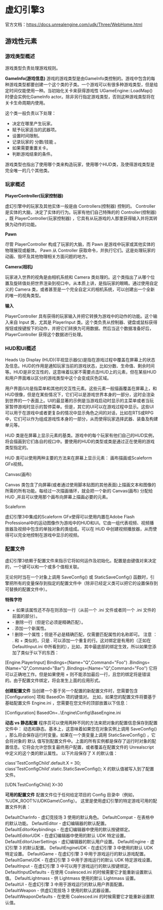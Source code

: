 # 虚幻引擎3

官方文档：https://docs.unrealengine.com/udk/Three/WebHome.html

## 游戏性元素

### 游戏类型概述
游戏类型负责处理游戏规则。

**GameInfo(游戏信息)**
游戏的游戏类型是由GameInfo类控制的。游戏中包含的每种游戏类型都要创建一个这个类的子类。一个游戏可以有很多种游戏类型，但是给定时间仅能使用一种。当初始化关卡来获得游戏性 UGameEngine::LoadMap() 时便会实例化GameInfo actor。除非另行指定游戏类型，否则这种游戏类型将在关卡生命周期内使用。

这个类一般负责以下处理：
 * 决定在哪里产生玩家。
 * 赋予玩家适当的武器项。
 * 设置时间限制。
 * 记录玩家的 分数/技能 。
 * 如果需要重置关卡。
 * 判断游戏结束的条件。

游戏类型也指出了使用哪个类来构造玩家，使用哪个HUD类，及使得游戏类型是完全唯一的几个其他类。

### 玩家概述

**PlayerController(玩家控制器)**

虚幻引擎中的玩家及其他实体一般是由 Controllers(控制器) 控制的。 Controller 是实体的大脑，决定了实体的行为。玩家有他们自己特殊的的 Controller(控制器) ，既 PlayerController(玩家控制器) ，它具有从玩游戏的人那里获得输入并将其转换为动作的功能。

**Pawn**

尽管 PlayerController 构成了玩家的大脑，而 Pawn 是游戏中玩家或其他实体的物理展现或躯体。 Pawn 从 Controller 获取命令，并执行它们。这是处理玩家的动画、毁坏及其他物理相关方面问题的地方。

**Camera(相机)**

玩家进入世界的视角是由相机系统和 Camera 类处理的。这个类指出了从哪个位置及旋转值处把世界渲染到视口中。从本质上讲，是指玩家的眼睛。通过使用自定义的 Camera 类，或者甚至是一个完全自定义的相机系统，可以创建出一个全新的唯一的视角类型。

**输入**

PlayerController 具有获得的玩家输入并把它转换为游戏中的动作的功能。这个输入来自 Input 类，尤其是 PlayerInput 类。这个类负责从控制器、键盘或鼠标获得按钮或按键按下的动作，并把它们转换为可用数据。然后当这个数据准备好后， PlayerController 获得这个数据进行处理。

### HUD和UI概述

Heads Up Display (HUD)(平视显示器仪)是指在游戏过程中覆盖在屏幕上的状态及信息。HUD的作用是通知玩家当前的游戏状态，比如分数、生命值、剩余时间等。HUD是非交互性的，这意味着玩家不需要点击HUD上的元素，但在某些HUD和用户界面难以区分的游戏类型中这个会变成灰色区域。

用户界面(UI)是指菜单和其他的交互性元素。这些元素一般描画覆盖在屏幕上，和HUD很像，但是在某些情况下，它们可以是游戏世界本身的一部分，这时会渲染到世界的一个表面上。UI的最显著的示例是当游戏启动时显示的主菜单或者当玩家暂停游戏时显示的暂停菜单。但是，其它的UI可以在游戏过程中显示。这些UI可以用于在游戏中或者更复杂的情况中显示角色之间的对话，比如在RTS或RPG中，它们可以作为组成游戏性本身的一部分，从而使得玩家选择武器、装备及构建单元等。

HUD 类是在屏幕上显示元素的基类。游戏中的每个玩家有他们自己的HUD实例，将会描画到它们各自的视口中。要使用的HUD的类型或类是通过正在使用的游戏类型指定的。

HUD 类可以使用两种主要的方法来在屏幕上显示元素： 画布描画或Scaleform GFx视频。

Canvas(画布)

Canvas 类包含了向屏幕(或者通过使用脚本贴图的其他表面)上描画文本和图像的所需的所有功能。每经过一次描画循环，就会把一个新的 Canvas(画布) 分配给 HUD ,并且可以使用那个画布向屏幕上描画必要的元素。

Scaleform

虚幻引擎3中集成的Scaleform GFx使得可以使用内置在Adobe Flash Professional中的运动图像作为游戏中的HUD和UI。它由一组代表视频、视频播放器及视频中包含的单独对象的类组成。可以在 HUD 中创建视频播放器，从而使得可以完全地控制在游戏中显示的视频。

### 配置文件
虚幻引擎3依赖于配置文件来指示它将如何运作及初始化。配置是由键值对来决定的，一个键可以和一个或多个值相关联。

无论何时当在一个对象上调用 SaveConfig() 或 StaticSaveConfig() 函数时，引擎把所有的变量保存到指定的配置文件中（除非已经定义类可以把它的设置保存到可替换的配置文件中）。

**特殊字符**
* \+    如果该属性还不存在则添加一行（从前一个 .ini 文件或者同一个 .ini 文件的前面的部分）。
* \-    删除一行（但是它必须是精确匹配）。
* .     添加一个新属性。
* !     删除一个属性；但是不必是精确匹配，仅需要匹配属性的名称即可。
注意 ： . 和 + 类似的，只是 . 可以添加一个重复的行。这对绑定是有用的（正如在 DefaultInput.ini 中所看到的），比如，其中最底部的绑定生效，所以如果您添加了类似于以下的东西：

[Engine.PlayerInput]
Bindings=(Name="Q",Command="Foo")
.Bindings=(Name="Q",Command="Bar")
.Bindings=(Name="Q",Command="Foo")
它将可以正确地工作。但是如果使用 + 则不能添加最后一行，且您的绑定将是错误的。由于配置文件绑定，将会发生上面的应用形式。

**创建配置文件**
当创建一个基于另一个配置的新配置文件时，您需要包含 [Configuration] 项和 BasedOn 项的键值对。
比如，如果您的配置文件将要基于基础配置文件 Engine.ini ，您需要在您文件的顶部放置以下信息：

[Configuration]
BasedOn=..\Engine\Config\BaseEngine.ini

**动态 vs 静态配置**
程序员可以使用两种不同的方法来把对象的配置信息保存到配置文件中： 动态和静态。基本上，这意味着如果您在对象实例上调用 SaveConfig() ，那么将会保存运行时变量。如果在一个类变量上调用 StaticSaveConfig() ，它会将对象的 默认 值写到配置文件中。上面的所有实例都是保存了运行时对象的配置信息。它将会允许您恢复最终用户配置，或者覆盖在配置文件的 Unrealscript 中定义的这个类的默认属性。
以下片段保存了 X 的默认值：

class'TestConfigChild'.default.X = 30;
class'TestConfigChild'.static.StaticSaveConfig();
X 的默认值被写入到了配置文件。

[UDN.TestConfigChild]
X=30

**可用的配置文件**
配置文件位于任何给定项目的 Config 目录中（例如，%UDK_ROOT%\UDKGame\Config）。
这里是使用虚幻引擎的特定游戏可用的配置文件列表：

DefaultCharInfo - 虚幻竞技场 3 使用的默认角色。
DefaultCompat - 在表格中的默认功能。
DefaultEditor - 虚幻编辑器的默认配置。
DefaultEditorKeybindings - 在虚幻编辑器中使用的默认按键绑定。
DefaultEditorUDK - 在虚幻编辑器中使用的默认 UDK 特定设置。
DefaultEditorUserSettings - 虚幻编辑器的默认用户设置。
DefaultEngine - 虚幻引擎 3 的默认配置。
DefaultEngineUDK - 在虚幻引擎 3 中使用的默认 UDK 特定设置。
DefaultGame - 在虚幻引擎 3 中用于游戏运行的默认游戏配置。
DefaultGameUDK - 在虚幻引擎 3 中用于游戏运行的默认 UDK 特定游戏设置。
DefaultInput - 在虚幻引擎 3 中可以用于游戏运行的默认按键绑定。
DefaultInputDefaults - 在使用 Coalesced.ini 的时候需要它才能重新设置默认值。
DefaultLightmass - 供 Lightmass 使用的默认 Lightmass 设置。
DefaultUI - 在虚幻引擎 3 中用于游戏运行的默认用户界面配置。
DefaultWeapon - 供虚幻竞技场 3 使用的默认武器设置。
DefaultWeaponDefaults - 在使用 Coalesced.ini 的时候需要它才能重新设置默认值。

